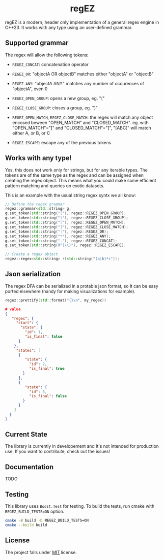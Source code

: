 <h1 align=center>regEZ</h1>

regEZ is a modern, header only implementation of a general regex engine in C++23. It works with any type using an user-defined grammar.

## Supported grammar

The regex will allow the following tokens:

- `REGEZ_CONCAT`: concatenation operator

- `REGEZ_OR`: "objectA OR objectB" matches either "objectA" or "objectB"

- `REGEZ_ANY`: "objectA ANY" matches any number of occurences of "objectA", even 0

- `REGEZ_OPEN_GROUP`: opens a new group, eg. "("

- `REGEZ_CLOSE_GROUP`: closes a group, eg. ")"
    
- `REGEZ_OPEN_MATCH`, `REGEZ_CLOSE_MATCH`: the regex will match any object encosed
beween "OPEN_MATCH" and "CLOSED_MATCH". eg. with "OPEN_MATCH"="[" and "CLOSED_MATCH"="]", 
"[ABC]" will match either A, or B, or C
    
- `REGEZ_ESCAPE`: escape any of the previous tokens

## Works with any type!

Yes, this does not work only for strings, but for any iterable types. The tokens 
are of the same type as the regex and can be assigned when creating the regex object.
This means what you could make some efficient pattern matching and queries on
exotic datasets.

This is an example with the usual string regex syntx we all know:
```c++
// Define the regex grammar
regez::grammar<std::string> g;
g.set_token(std::string("("), regez::REGEZ_OPEN_GROUP);
g.set_token(std::string(")"), regez::REGEZ_CLOSE_GROUP);
g.set_token(std::string("["), regez::REGEZ_OPEN_MATCH);
g.set_token(std::string("]"), regez::REGEZ_CLOSE_MATCH);
g.set_token(std::string("|"), regez::REGEZ_OR);
g.set_token(std::string("*"), regez::REGEZ_ANY);
g.set_token(std::string("."), regez::REGEZ_CONCAT);
g.set_token(std::string(R"(\\)"), regez::REGEZ_ESCAPE);

// Create a regex object
regez::regex<std::string> r(std::string("(a|b)*c"));
```

## Json serialization

The regex DFA can be serialized in a protable json format, so It can be easy ported 
elsewhere (handy for making visualizations for example).

```c++
regez::prettify(std::format("{}\n", my_regex)) 
```

```json
# value
{
   "regex": {
     "start": {
       "state": {
         "id": 1,
         "is_final": false
      }
    },
     "states": [
      {
         "state": {
           "id": 2,
           "is_final": true
        }
      },
      {
         "state": {
           "id": 3,
           "is_final": false
        }
      }
    ]
  }
}
```


## Current State

The library is currently in developement and It's not intended for production use.
If you want to contribute, check out the issues!

## Documentation

TODO

## Testing

This library uses `Boost.Test` for testing. To build the tests, run cmake with 
`REGEZ_BUILD_TESTS=ON` option.
```bash
cmake -B build -D REGEZ_BUILD_TESTS=ON
cmake --build build
```

## License

The project falls under [MIT](./LICENSE) license.
